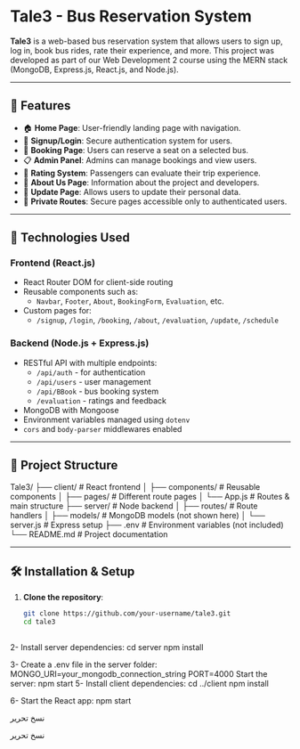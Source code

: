 # Tale3 - Bus Reservation System

**Tale3** is a web-based bus reservation system that allows users to sign up, log in, book bus rides, rate their experience, and more. This project was developed as part of our Web Development 2 course using the MERN stack (MongoDB, Express.js, React.js, and Node.js).

---

## 📌 Features

- 🏠 **Home Page**: User-friendly landing page with navigation.
- 🧾 **Signup/Login**: Secure authentication system for users.
- 📅 **Booking Page**: Users can reserve a seat on a selected bus.
- 📋 **Admin Panel**: Admins can manage bookings and view users.
- 📝 **Rating System**: Passengers can evaluate their trip experience.
- 📄 **About Us Page**: Information about the project and developers.
- 🔄 **Update Page**: Allows users to update their personal data.
- 🔐 **Private Routes**: Secure pages accessible only to authenticated users.

---

## 🧰 Technologies Used

### Frontend (React.js)
- React Router DOM for client-side routing
- Reusable components such as:
  - `Navbar`, `Footer`, `About`, `BookingForm`, `Evaluation`, etc.
- Custom pages for:
  - `/signup`, `/login`, `/booking`, `/about`, `/evaluation`, `/update`, `/schedule`

### Backend (Node.js + Express.js)
- RESTful API with multiple endpoints:
  - `/api/auth` - for authentication
  - `/api/users` - user management
  - `/api/BBook` - bus booking system
  - `/evaluation` - ratings and feedback
- MongoDB with Mongoose
- Environment variables managed using `dotenv`
- `cors` and `body-parser` middlewares enabled

---

## 📂 Project Structure
Tale3/
├── client/ # React frontend
│ ├── components/ # Reusable components
│ ├── pages/ # Different route pages
│ └── App.js # Routes & main structure
├── server/ # Node backend
│ ├── routes/ # Route handlers
│ ├── models/ # MongoDB models (not shown here)
│ └── server.js # Express setup
├── .env # Environment variables (not included)
└── README.md # Project documentation


---

## 🛠️ Installation & Setup

1. **Clone the repository**:
   ```bash
   git clone https://github.com/your-username/tale3.git
   cd tale3
 
 2-   Install server dependencies:
   cd server
   npm install
 
   3- Create a .env file in the server folder: 
   MONGO_URI=your_mongodb_connection_string
   PORT=4000
  Start the server:
  npm start
5- Install client dependencies:
cd ../client
npm install

6- Start the React app:
npm start

نسخ
تحرير

نسخ
تحرير








